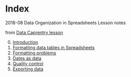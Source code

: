 # Index



2018-08 Data Organization in Spreadsheets Lesson notes

from [Data Caprentry lesson](http://datacarpentry.org/spreadsheet-ecology-lesson)

0. [Introduction](https://github.com/U2NG/2018-dc-data-org-notes/blob/master/00-data-org-introduction-notes.html)	
1. [Formatting data tables in Spreadsheets](https://github.com/U2NG/2018-dc-data-org-notes/blob/master/01-formatting-data-tables-notes.html)	
2. [Formatting problems](https://github.com/U2NG/2018-dc-data-org-notes/blob/master/02-data-org-formatting-probs-notes.html)	
3. [Dates as data](https://github.com/U2NG/2018-dc-data-org-notes/blob/master/03-data-org-dates-notes.html)	
4. [Quality control](https://github.com/U2NG/2018-dc-data-org-notes/blob/master/04-data-org-quality-control-notes.html)	
5. [Exporting data](https://github.com/U2NG/2018-dc-data-org-notes/blob/master/05-data-org-exporting-notes.html)